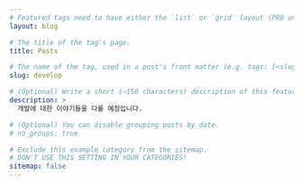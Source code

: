 ```yaml
---
# Featured tags need to have either the `list` or `grid` layout (PRO only).
layout: blog

# The title of the tag's page.
title: Posts

# The name of the tag, used in a post's front matter (e.g. tags: [<slug>]).
slug: develop

# (Optional) Write a short (~150 characters) description of this featured tag.
description: >
  개발에 대한 이야기들을 다룰 예정입니다.

# (Optional) You can disable grouping posts by date.
# no_groups: true

# Exclude this example category from the sitemap.
# DON'T USE THIS SETTING IN YOUR CATEGORIES!
sitemap: false
---
```


